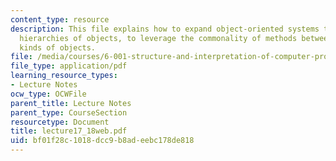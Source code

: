 ```yaml
---
content_type: resource
description: This file explains how to expand object-oriented systems to deal with
  hierarchies of objects, to leverage the commonality of methods between different
  kinds of objects.
file: /media/courses/6-001-structure-and-interpretation-of-computer-programs-spring-2005/bf01f28c1018dcc9b8adeebc178de818_lecture17_18web.pdf
file_type: application/pdf
learning_resource_types:
- Lecture Notes
ocw_type: OCWFile
parent_title: Lecture Notes
parent_type: CourseSection
resourcetype: Document
title: lecture17_18web.pdf
uid: bf01f28c-1018-dcc9-b8ad-eebc178de818
---
```

